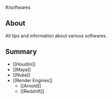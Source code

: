 #/softwares 

## About

All tips and information about various softwares.

## Summary

- [[Houdini]]
- [[Maya]]
- [[Nuke]]
- [[Render Engines]]
	- [[Arnold]]
	- [[Redshift]]